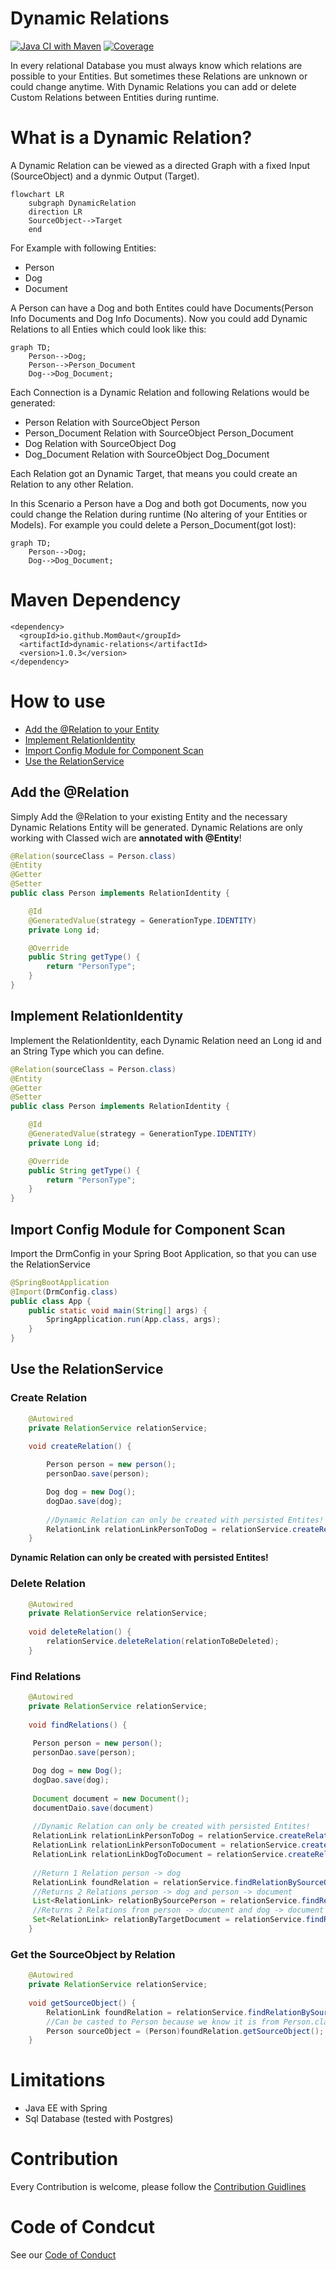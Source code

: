 # Dynamic Relations

[![Java CI with Maven](https://github.com/Mom0aut/DynamicRelations/actions/workflows/maven.yml/badge.svg)](https://github.com/Mom0aut/DynamicRelations/actions/workflows/maven.yml) [![Coverage](.github/badges/jacoco.svg)](https://github.com/Mom0aut/DynamicRelations/actions/workflows/maven.yml)


In every relational Database you must always know which relations are possible to your Entities. But sometimes these Relations are unknown or could change anytime.  With Dynamic Relations you can add or delete Custom Relations between Entities during runtime.

# What is a Dynamic Relation?

A Dynamic Relation can be viewed as a directed Graph with a fixed Input (SourceObject) and a dynmic Output (Target).

```mermaid
flowchart LR
    subgraph DynamicRelation
    direction LR
    SourceObject-->Target
    end
```

For Example with following Entities:

- Person
- Dog
- Document

A Person can have a Dog and both Entites could have Documents(Person Info Documents and Dog Info Documents). Now you
could add Dynamic Relations to all Enties which could look like this:

```mermaid
graph TD;
    Person-->Dog;
    Person-->Person_Document
    Dog-->Dog_Document;
```

Each Connection is a Dynamic Relation and following Relations would be generated:

- Person Relation with SourceObject Person
- Person_Document Relation with SourceObject Person_Document
- Dog Relation with SourceObject Dog
- Dog_Document Relation with SourceObject Dog_Document

Each Relation got an Dynamic Target, that means you could create an Relation to any other Relation.

In this Scenario a Person have a Dog and both got Documents, now you could change the Relation during runtime (No
altering of your Entities or Models). For example you could delete a Person_Document(got lost):

```mermaid
graph TD;
    Person-->Dog;
    Dog-->Dog_Document;
```

# Maven Dependency

```
<dependency>
  <groupId>io.github.Mom0aut</groupId>
  <artifactId>dynamic-relations</artifactId>
  <version>1.0.3</version>
</dependency>
```

# How to use

- [Add the @Relation to your Entity](#Relation)
- [Implement RelationIdentity](#RelationIdentity)
- [Import Config Module for Component Scan](#ImportConfig)
- [Use the RelationService](#RelationService)

## <a name="Relation"></a> Add the @Relation

Simply Add the @Relation to your existing Entity and the necessary Dynamic Relations Entity will be generated. Dynamic
Relations are only working with Classed wich are **annotated with @Entity**!

```java
@Relation(sourceClass = Person.class)
@Entity
@Getter
@Setter
public class Person implements RelationIdentity {

    @Id
    @GeneratedValue(strategy = GenerationType.IDENTITY)
    private Long id;

    @Override
    public String getType() {
        return "PersonType";
    }
}

```

## <a name="RelationIdentity"></a> Implement RelationIdentity

Implement the RelationIdentity, each Dynamic Relation need an Long id and an String Type which you can define.

```java
@Relation(sourceClass = Person.class)
@Entity
@Getter
@Setter
public class Person implements RelationIdentity {

    @Id
    @GeneratedValue(strategy = GenerationType.IDENTITY)
    private Long id;

    @Override
    public String getType() {
        return "PersonType";
    }
}

```

## <a name="ImportConfig"></a> Import Config Module for Component Scan

Import the DrmConfig in your Spring Boot Application, so that you can use the RelationService

```java
@SpringBootApplication
@Import(DrmConfig.class)
public class App {
    public static void main(String[] args) {
        SpringApplication.run(App.class, args);
    }
}
```

## <a name="RelationService"></a> Use the RelationService

### Create Relation

```java
    @Autowired
    private RelationService relationService;
   
    void createRelation() {

        Person person = new person();
        personDao.save(person);

        Dog dog = new Dog();
        dogDao.save(dog);
        
        //Dynamic Relation can only be created with persisted Entites!
        RelationLink relationLinkPersonToDog = relationService.createRelation(person, dog);
    }

```

**Dynamic Relation can only be created with persisted Entites!**

### Delete Relation

```java
    @Autowired
    private RelationService relationService;
   
    void deleteRelation() {
        relationService.deleteRelation(relationToBeDeleted);
    }

```

### Find Relations

```java
    @Autowired
    private RelationService relationService;
   
    void findRelations() {
    
     Person person = new person();
     personDao.save(person);

     Dog dog = new Dog();
     dogDao.save(dog);
     
     Document document = new Document();
     documentDaio.save(document)
        
     //Dynamic Relation can only be created with persisted Entites!
     RelationLink relationLinkPersonToDog = relationService.createRelation(person, dog);
     RelationLink relationLinkPersonToDocument = relationService.createRelation(person, document);
     RelationLink relationLinkDogToDocument = relationService.createRelation(dog, document);
     
     //Return 1 Relation person -> dog
     RelationLink foundRelation = relationService.findRelationBySourceObjectAndRelationIdentity(person, dog);
     //Returns 2 Relations person -> dog and person -> document
     List<RelationLink> relationBySourcePerson = relationService.findRelationBySourceObject(person);
     //Returns 2 Relations from person -> document and dog -> document
     Set<RelationLink> relationByTargetDocument = relationService.findRelationByTargetRelationIdentity(document);
    }

```

### Get the SourceObject by Relation

```java
    @Autowired
    private RelationService relationService;
   
    void getSourceObject() {
        RelationLink foundRelation = relationService.findRelationBySourceObjectAndRelationIdentity(person, dog);
        //Can be casted to Person because we know it is from Person.class
        Person sourceObject = (Person)foundRelation.getSourceObject();
    }

```

# Limitations

- Java EE with Spring
- Sql Database (tested with Postgres)

# Contribution

Every Contribution is welcome, please follow
the [Contribution Guidlines](https://github.com/Mom0aut/DynamicRelations/blob/master/Contributing.md)

# Code of Condcut

See our [Code of Conduct](https://github.com/Mom0aut/DynamicRelations/blob/master/CODE_OF_CONDUCT.md)
